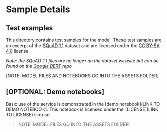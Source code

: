 # Sample Details

## Test examples

This directory contains test samples for the model. These test samples are an excerpt of the [SQuAD 1.1](https://rajpurkar.github.io/SQuAD-explorer/) dataset and are licensed under the [CC BY-SA 4.0](https://creativecommons.org/licenses/by-sa/4.0/legalcode) license.

_Note: the SQuAD 1.1 files are no longer on the dataset website but can be found on the [Google BERT](https://github.com/google-research/bert) repo_

[NOTE: MODEL FILES AND NOTEBOOKS GO INTO THE ASSETS FOLDER]

## [OPTIONAL: Demo notebooks]

Basic use of the service is demonstrated in the [demo notebook](LINK TO DEMO NOTEBOOK]. This notebook is licensed under the [LICENSE](LINK TO LICENSE) license.

> NOTE: MODEL FILES GO INTO THE ASSETS FOLDER
